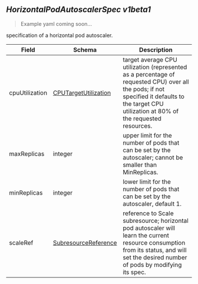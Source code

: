 ## *HorizontalPodAutoscalerSpec v1beta1*

> Example yaml coming soon...



specification of a horizontal pod autoscaler.



Field        | Schema     | Description
------------ | ---------- | -----------
cpuUtilization | [CPUTargetUtilization](#cputargetutilization-v1beta1) | target average CPU utilization (represented as a percentage of requested CPU) over all the pods; if not specified it defaults to the target CPU utilization at 80% of the requested resources.
maxReplicas | integer | upper limit for the number of pods that can be set by the autoscaler; cannot be smaller than MinReplicas.
minReplicas | integer | lower limit for the number of pods that can be set by the autoscaler, default 1.
scaleRef | [SubresourceReference](#subresourcereference-v1beta1) | reference to Scale subresource; horizontal pod autoscaler will learn the current resource consumption from its status, and will set the desired number of pods by modifying its spec.

